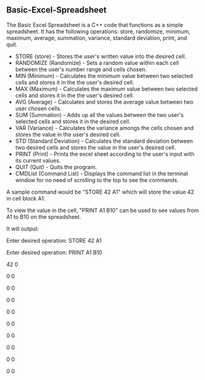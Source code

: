 ## Basic-Excel-Spreadsheet
The Basic Excel Spreadsheet is a C++ code that functions as a simple spreadsheet. It has the following operations: store, randomize, minimum, maximum, average, summation, variance, standard deviation, print, and quit. 
* STORE (store) - Stores the user's written value into the desired cell.
* RANDOMIZE (Randomize) - Sets a random value within each cell between the user's number range and cells chosen. 
* MIN (Minimum) - Calculates the minimum value between two selected cells and stores it in the the user's desired cell.
* MAX (Maximum) - Calculates the maximum value between two selected cells and stores it in the the user's desired cell. 
* AVG (Average) - Calculates and stores the average value between two user chosen cells.
* SUM (Summation) - Adds up all the values between the two user's selected cells and stores it in the desired cell.
* VAR (Variance) - Calculates the variance amongs the cells chosen and stores the value in the user's desired cell. 
* STD (Standard Deviation) - Calculates the standard deviation between two desired cells and stores the value in the user's desired cell. 
* PRINT (Print) - Prints the excel sheet according to the user's input with its current values.
* QUIT (Quit) - Quits the program. 
* CMDList (Command List) - Displays the command list in the terminal window for no need of scrolling to the top to see the commands. 


A sample command would be "STORE 42 A1" which will store the value 42 in cell block A1. 

To view the value in the cell, "PRINT A1 B10" can be used to see values from A1 to B10 on the spreadsheet. 

  It will output:
  
  Enter desired operation: STORE 42 A1
  
  Enter desired operation: PRINT A1 B10
  
  42         0
  
  0          0
  
  0          0
  
  0          0
  
  0          0
  
  0          0
  
  0          0
  
  0          0
  
  0          0
     
  0          0
  
